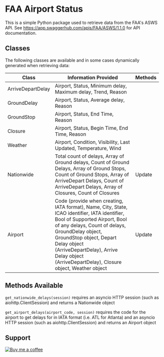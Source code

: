 # FAA Airport Status

This is a simple Python package used to retrieve data from the FAA's ASWS API. See https://app.swaggerhub.com/apis/FAA/ASWS/1.1.0 for API documentation.

## Classes

The following classes are available and in some cases dynamically generated when retrieving data:

Class | Information Provided | Methods
--- | --- | ---
ArriveDepartDelay | Airport, Status, Minimum delay, Maximum delay, Trend, Reason
GroundDelay | Airport, Status, Average delay, Reason
GroundStop | Airport, Status, End Time, Reason
Closure | Airport, Status, Begin Time, End Time, Reason
Weather | Airport, Condition, Visibility, Last Updated, Temperature, Wind
Nationwide | Total count of delays, Array of Ground delays, Count of Ground Delays, Array of Ground Stops, Count of Ground Stops, Array of ArriveDepart Delays, Count of ArriveDepart Delays, Array of Closures, Count of Closures | Update
Airport | Code (provide when creating, IATA format), Name, City, State, ICAO identifier, IATA identifier, Bool of Supported Airport, Bool of any delays, Count of delays, GroundDelay object, GroundStop object, Depart Delay object (ArriveDepartDelay), Arrive Delay object (ArriveDepartDelay), Closure object, Weather object | Update

## Methods Available

`get_nationwide_delays(session)` requires an asyncio HTTP session (such as aiohttp.ClientSession) and returns a Nationwide object

`get_airport_delays(airport_code, session)` requires the code for the airport to get delays for in IATA format (i.e. ATL for Atlanta) and an asyncio HTTP session (such as aiohttp.ClientSession) and returns an Airport object

## Support
[![Buy me a coffee][buymeacoffee-shield]][buymeacoffee]



[buymeacoffee-shield]: https://www.buymeacoffee.com/assets/img/guidelines/download-assets-sm-2.svg
[buymeacoffee]: https://www.buymeacoffee.com/ntilley905
